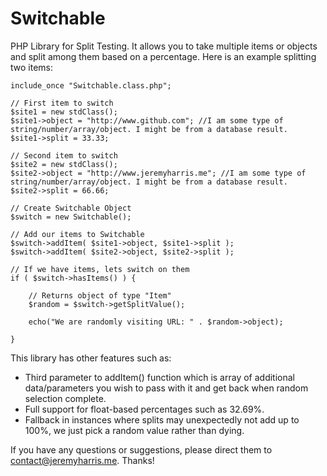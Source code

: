 Switchable
==========

PHP Library for Split Testing. It allows you to take multiple items or objects and split among them based on a percentage. Here is an example splitting two items:

    include_once "Switchable.class.php";

    // First item to switch
    $site1 = new stdClass();
    $site1->object = "http://www.github.com"; //I am some type of string/number/array/object. I might be from a database result.
    $site1->split = 33.33;

    // Second item to switch
    $site2 = new stdClass();
    $site2->object = "http://www.jeremyharris.me"; //I am some type of string/number/array/object. I might be from a database result.
    $site2->split = 66.66;

    // Create Switchable Object
    $switch = new Switchable();

    // Add our items to Switchable
    $switch->addItem( $site1->object, $site1->split );
    $switch->addItem( $site2->object, $site2->split );

    // If we have items, lets switch on them
    if ( $switch->hasItems() ) {

        // Returns object of type "Item"
        $random = $switch->getSplitValue();

        echo("We are randomly visiting URL: " . $random->object);

    }

This library has other features such as:

* Third parameter to addItem() function which is array of additional data/parameters you wish to pass with it and get back when random selection complete.
* Full support for float-based percentages such as 32.69%.
* Fallback in instances where splits may unexpectedly not add up to 100%, we just pick a random value rather than dying. 

If you have any questions or suggestions, please direct them to contact@jeremyharris.me. Thanks!
